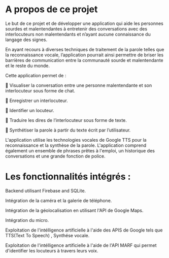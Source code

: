 # A propos de ce projet
Le but de ce projet et de développer une application qui aide les personnes sourdes et malentendantes à entretenir des conversations avec des interlocuteurs non malentendants et n’ayant aucune connaissance du langage des signes.

En ayant recours à diverses techniques de traitement de la parole telles que la reconnaissance vocale, l’application pourrait ainsi permettre de briser les barrières de communication entre la communauté sourde et malentendante et le reste du monde.

Cette application permet de : 

	Visualiser la conversation entre une personne malentendante et son interlocuteur sous forme de chat.

	Enregistrer un interlocuteur.

	Identifier un locuteur.

	Traduire les dires de l’interlocuteur sous forme de texte.

	Synthétiser la parole à partir du texte écrit par l’utilisateur.




L'application utilise les technologies vocales de Google TTS pour la reconnaissance et la synthèse de la parole. L'application comprend également un ensemble de phrases prêtes à l'emploi, un historique des conversations et une grande fonction de police.

# Les fonctionnalités intégrés : 
Backend utilisant Firebase and SQLite.

Intégration de la caméra et la galerie de téléphone.                                                                                

Intégration de la géolocalisation en utilisant l'API de Google Maps.                                                                

Intégration du micro.                                                                                     

Exploitation de l'intélligence artificielle à l'aide des APIS de Google tels que TTS(Text To Speech) , Synthése vocale.           

Exploitation de l'intélligence artificielle à l'aide de l'API MARF qui permet d'identifier les locuteurs à travers leurs voix.


